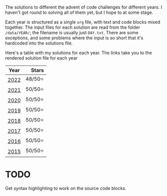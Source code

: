 The solutions to different the advent of code challenges for different years. I haven't got round to solving all of them yet, but I hope to at some stage.

Each year is structured as a single `org` file, with text and code blocks mixed together. The input files for each solution are read from the folder `/data/YEAR/`; the filename is usually just `DAY.txt`. There are some exceptions, and some problems where the input is so short that it's hardcoded into the solutions file.

Here's a table with my solutions for each year. The links take you to the rendered solution file for each year

|       Year       |   Stars |
|:----------------:|--------:|
| [2022](2022.org) | 48/50⭐ |
| [2021](2021.org) | 50/50⭐ |
| [2020](2020.org) | 50/50⭐ |
| [2019](2019.org) | 50/50⭐ |
| [2018](2018.org) | 50/50⭐ |
| [2017](2017.org) | 50/50⭐ |
| [2016](2016.org) | 50/50⭐ |
| [2015](2015.org) | 50/50⭐ |

# TODO

Get syntax highlighting to work on the source code blocks.
